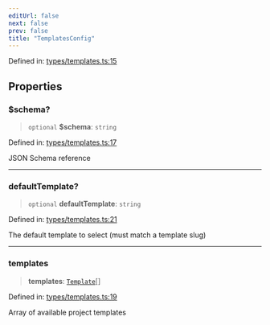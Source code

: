 ```yaml
---
editUrl: false
next: false
prev: false
title: "TemplatesConfig"
---
```


Defined in: [types/templates.ts:15](https://github.com/yashjawale/fabr/blob/f92675816a3f8768b3ea0b7f8742e3a12556014c/src/types/templates.ts#L15)

## Properties

### $schema?

> `optional` **$schema**: `string`

Defined in: [types/templates.ts:17](https://github.com/yashjawale/fabr/blob/f92675816a3f8768b3ea0b7f8742e3a12556014c/src/types/templates.ts#L17)

JSON Schema reference

***

### defaultTemplate?

> `optional` **defaultTemplate**: `string`

Defined in: [types/templates.ts:21](https://github.com/yashjawale/fabr/blob/f92675816a3f8768b3ea0b7f8742e3a12556014c/src/types/templates.ts#L21)

The default template to select (must match a template slug)

***

### templates

> **templates**: [`Template`](/fabr/api/types/templates/interfaces/template/)[]

Defined in: [types/templates.ts:19](https://github.com/yashjawale/fabr/blob/f92675816a3f8768b3ea0b7f8742e3a12556014c/src/types/templates.ts#L19)

Array of available project templates
